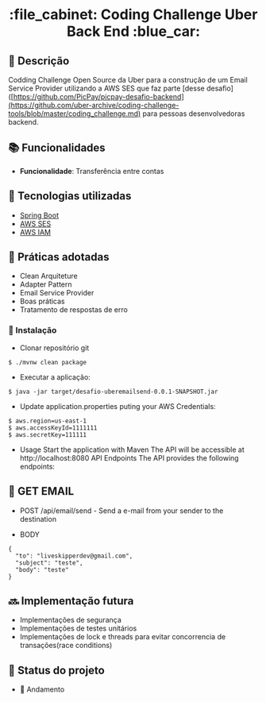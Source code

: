 <h1 align="center">:file_cabinet: Coding Challenge Uber Back End :blue_car: </h1>

## :memo: Descrição

Codding Challenge Open Source da Uber para a construção de um Email Service Provider utilizando a AWS SES que faz parte [desse desafio]([https://github.com/PicPay/picpay-desafio-backend](https://github.com/uber-archive/coding-challenge-tools/blob/master/coding_challenge.md) para pessoas desenvolvedoras backend.

## :books: Funcionalidades
* <b>Funcionalidade</b>: Transferência entre contas
## :wrench: Tecnologias utilizadas
* [Spring Boot](https://spring.io/projects/spring-boot)
* [AWS SES](https://aws.amazon.com/pt/ses/)
* [AWS IAM](https://aws.amazon.com/pt/iam/?gclid=CjwKCAiA8sauBhB3EiwAruTRJhfg809g4bXpZbzwi2E7PcHnUL7Dr5lfaOa3Jyu092P4E1et3ZQrCRoChIUQAvD_BwE&trk=d0aa6e63-b594-43fc-8101-c312f3d653ac&sc_channel=ps&ef_id=CjwKCAiA8sauBhB3EiwAruTRJhfg809g4bXpZbzwi2E7PcHnUL7Dr5lfaOa3Jyu092P4E1et3ZQrCRoChIUQAvD_BwE:G:s&s_kwcid=AL!4422!3!651510165342!e!!g!!amazon%20iam!19836375520!149589163320)

## :rocket: Práticas adotadas

- Clean Arquiteture
- Adapter Pattern
- Email Service Provider
- Boas práticas
- Tratamento de respostas de erro

### 🔧 Instalação

* Clonar repositório git

```
$ ./mvnw clean package
```
- Executar a aplicação:
```
$ java -jar target/desafio-uberemailsend-0.0.1-SNAPSHOT.jar
```

- Update application.properties puting your AWS Credentials:

```
$ aws.region=us-east-1
$ aws.accessKeyId=1111111
$ aws.secretKey=111111
```

* Usage
Start the application with Maven
The API will be accessible at http://localhost:8080
API Endpoints
The API provides the following endpoints:

## :email:  GET EMAIL

* POST /api/email/send - Send a e-mail from your sender to the destination

- BODY

```
{
  "to": "liveskipperdev@gmail.com",
  "subject": "teste",
  "body": "teste"
}

```
## :soon: Implementação futura

* Implementações de segurança
* Implementações de testes unitários
* Implementações de lock e threads para evitar concorrencia de transações(race conditions)

## :dart: Status do projeto
 * :punch: Andamento


